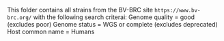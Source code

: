 This folder contains all strains from the BV-BRC site ```https://www.bv-brc.org/``` with the following search criterai:
  Genome quality = good (excludes poor)
  Genome status = WGS or complete (excludes deprecated)
  Host common name = Humans
